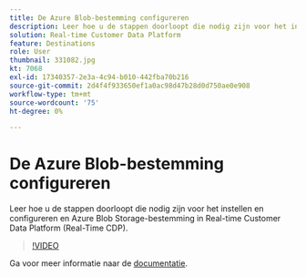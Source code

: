 ```yaml
---
title: De Azure Blob-bestemming configureren
description: Leer hoe u de stappen doorloopt die nodig zijn voor het instellen en configureren en Azure Blob Storage-bestemming in Real-time Customer Data Platform (Real-Time CDP).
solution: Real-time Customer Data Platform
feature: Destinations
role: User
thumbnail: 331082.jpg
kt: 7068
exl-id: 17340357-2e3a-4c94-b010-442fba70b216
source-git-commit: 2d4f4f933650ef1a0ac98d47b28d0d750ae0e908
workflow-type: tm+mt
source-wordcount: '75'
ht-degree: 0%

---
```


# De Azure Blob-bestemming configureren

Leer hoe u de stappen doorloopt die nodig zijn voor het instellen en configureren en Azure Blob Storage-bestemming in Real-time Customer Data Platform (Real-Time CDP).

>[!VIDEO](https://video.tv.adobe.com/v/331082/?quality=12&learn=on)

Ga voor meer informatie naar de [documentatie](https://experienceleague.adobe.com/docs/experience-platform/destinations/catalog/cloud-storage/azure-blob.html).
